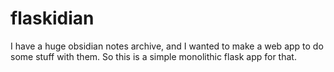 # flaskidian
I have a huge obsidian notes archive, and I wanted to make a web app to do some stuff with them. So this is a simple monolithic flask app for that.

